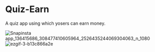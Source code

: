 # Quiz-Earn
A quiz app using which yosers can earn money.

![Snapinsta app_136415686_308477410605964_2526435244069304063_n_1080](https://github.com/rishavchanda/Quiz-Earn/assets/64485885/f54ffe1b-cddd-4a40-9cea-3b6a2018c82a)
![ezgif-3-b13c866a2e](https://github.com/rishavchanda/Quiz-Earn/assets/64485885/c1b061d1-d9d0-42ef-9f1c-0412d14bc4f6)
